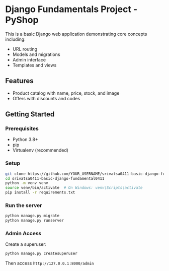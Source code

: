 # Django Fundamentals Project - PyShop

This is a basic Django web application demonstrating core concepts including:
- URL routing
- Models and migrations
- Admin interface
- Templates and views

## Features
- Product catalog with name, price, stock, and image
- Offers with discounts and codes

## Getting Started

### Prerequisites
- Python 3.8+
- pip
- Virtualenv (recommended)

### Setup
```bash
git clone https://github.com/YOUR_USERNAME/srivatsa0411-basic-django-fundamental0411.git
cd srivatsa0411-basic-django-fundamental0411
python -m venv venv
source venv/bin/activate  # On Windows: venv\Scripts\activate
pip install -r requirements.txt
```

### Run the server
```bash
python manage.py migrate
python manage.py runserver
```

### Admin Access
Create a superuser:
```bash
python manage.py createsuperuser
```

Then access `http://127.0.0.1:8000/admin`